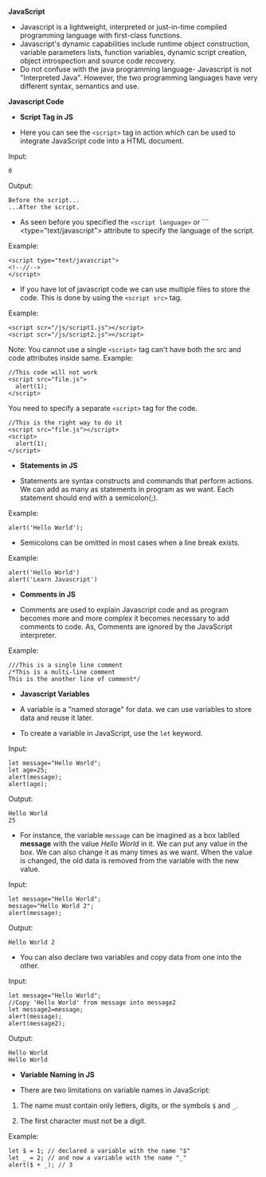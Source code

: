 **JavaScript**

- Javascript is a lightweight, interpreted or just-in-time compiled programming language with first-class functions.
- Javascript's dynamic capabilities include runtime object construction, variable parameters lists, function variables, dynamic script creation, object introspection and source code recovery.
- Do not confuse with the java programming language- Javascript is not "Interpreted Java". However, the two programming languages have very different syntax, semantics and use.

**Javascript Code**

- **Script Tag in JS**

- Here you can see the ``` <script> ``` tag in action which can be used to integrate JavaScript code into a HTML document.

Input:
```
0
```

Output:
```
Before the script...
...After the script.
```

- As seen before you specified the ``` <script language> ``` or ``` <type="text/javascript"> attribute to specify the language of the script.

Example:
```
<script type="text/javascript">
<!--//-->
</script>
```

- If you have lot of javascript code we can use multiple files to store the code. This is done by using the ``` <script src> ``` tag.

Example:
```
<script scr="/js/script1.js"></script>
<script scr="/js/script2.js"></script>
```

Note: You cannot use a single ``` <script> ``` tag can't have both the src and code attributes inside same.
Example:
```
//This code will not work
<script src="file.js">
  alert(1);
</script>
```

You need to specify a separate ``` <script> ``` tag for the code.

```
//This is the right way to do it
<script src="file.js"></script>
<script>
  alert(1);
</script>
```

- **Statements in JS**

- Statements are syntax constructs and commands that perform actions. We can add as many as statements in program as we want. Each statement should end with a semicolon(;).

Example:
```
alert('Hello World');
```

- Semicolons can be omitted in most cases when a line break exists.

Example:
```
alert('Hello World')
alert('Learn Javascript')
```

- **Comments in JS**

- Comments are used to explain Javascript code and as program becomes more and more complex it becomes necessary to add comments to code. As, Comments are ignored by the JavaScript interpreter.

Example:
```
///This is a single line comment
/*This is a multi-line comment
This is the another line of comment*/
```

- **Javascript Variables**

- A variable is a "named storage" for data. we can use variables to store data and reuse it later. 

- To create a variable in JavaScript, use the ``` let ``` keyword.

Input:
```
let message="Hello World";
let age=25;
alert(message);
alert(age);
```

Output:
```
Hello World
25
```

- For instance, the variable ```message``` can be imagined as a box lablled **message** with the value *Hello World* in it. We can put any value in the box. We can also change it as many times as we want. When the value is changed, the old data is removed from the variable with the new value.

Input:
```
let message="Hello World";
message="Hello World 2";
alert(message);
```

Output:
```
Hello World 2
```

- You can also declare two variables and copy data from one into the other.

Input:
```
let message="Hello World";
//Copy 'Hello World' from message into message2
let message2=message;
alert(message);
alert(message2);
```

Output:
```
Hello World
Hello World
```

- **Variable Naming in JS**

- There are two limitations on variable names in JavaScript:

1. The name must contain only letters, digits, or the symbols ```$``` and ```_```.

2. The first character must not be a digit.

Example:
```
let $ = 1; // declared a variable with the name "$"
let _ = 2; // and now a variable with the name "_"
alert($ + _); // 3
```

